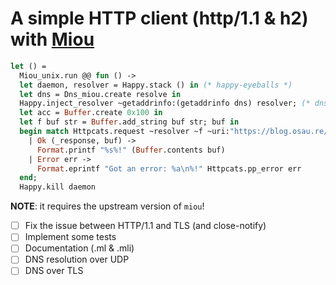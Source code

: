 # A simple HTTP client (http/1.1 & h2) with [Miou][miou]

```ocaml
let () =
  Miou_unix.run @@ fun () ->
  let daemon, resolver = Happy.stack () in (* happy-eyeballs *)
  let dns = Dns_miou.create resolve in
  Happy.inject_resolver ~getaddrinfo:(getaddrinfo dns) resolver; (* dns x happy-eyeballs *)
  let acc = Buffer.create 0x100 in
  let f buf str = Buffer.add_string buf str; buf in
  begin match Httpcats.request ~resolver ~f ~uri:"https://blog.osau.re/" acc with
    | Ok (_response, buf) ->
      Format.printf "%s%!" (Buffer.contents buf)
    | Error err ->
      Format.eprintf "Got an error: %a\n%!" Httpcats.pp_error err
  end;
  Happy.kill daemon
```

**NOTE**: it requires the upstream version of `miou`!

- [ ] Fix the issue between HTTP/1.1 and TLS (and close-notify)
- [ ] Implement some tests
- [ ] Documentation (.ml & .mli)
- [ ] DNS resolution over UDP
- [ ] DNS over TLS

[miou]: https://github.com/robur-coop/miou
